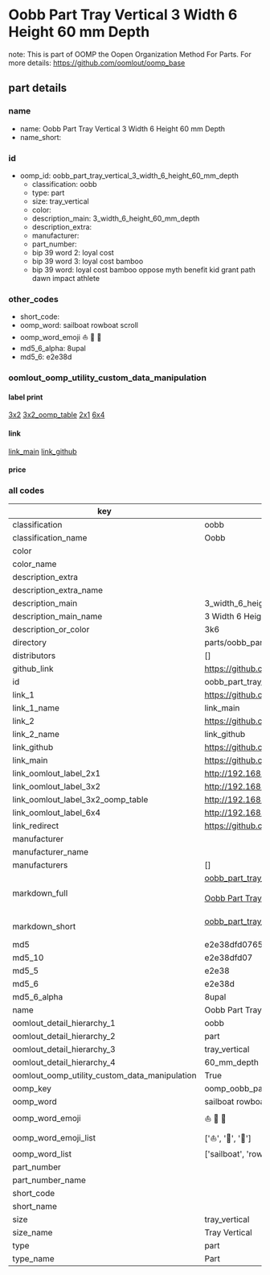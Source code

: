 # Oobb Part Tray Vertical 3 Width 6 Height 60 mm Depth  

note: This is part of OOMP the Oopen Organization Method For Parts. For more details: https://github.com/oomlout/oomp_base

##  part details
  







### name
* name: Oobb Part Tray Vertical 3 Width 6 Height 60 mm Depth
* name_short: 
### id
* oomp_id: oobb_part_tray_vertical_3_width_6_height_60_mm_depth
  * classification: oobb
  * type: part
  * size: tray_vertical
  * color: 
  * description_main: 3_width_6_height_60_mm_depth
  * description_extra: 
  * manufacturer: 
  * part_number: 
  * bip 39 word 2: loyal cost
  * bip 39 word 3: loyal cost bamboo
  * bip 39 word: loyal cost bamboo oppose myth benefit kid grant path dawn impact athlete

### other_codes
* short_code: 
* oomp_word: sailboat rowboat scroll
* oomp_word_emoji :sailboat: :rowboat: :scroll:
* md5_6_alpha: 8upal
* md5_6: e2e38d






### oomlout_oomp_utility_custom_data_manipulation
#### label print
[3x2](http://192.168.1.245:1112/?label=oomp%208upal)
[3x2_oomp_table](http://192.168.1.108:1112/?label=oomp%208upal)
[2x1](http://192.168.1.242:1112/?label=oomp%208upal)
[6x4](http://192.168.1.55:1112/?label=oomp%208upal)    

#### link

[link_main](https://github.com/oomlout/oomlout_oomp_version_1_messy/tree/main/parts/oobb_part_tray_vertical_3_width_6_height_60_mm_depth) [link_github](https://github.com/oomlout/oomlout_oomp_version_1_messy/tree/main/parts/oobb_part_tray_vertical_3_width_6_height_60_mm_depth)                             

#### price







### all codes 
| key | value |  
| --- | --- |  
| classification | oobb |  
| classification_name | Oobb |  
| color |  |  
| color_name |  |  
| description_extra |  |  
| description_extra_name |  |  
| description_main | 3_width_6_height_60_mm_depth |  
| description_main_name | 3 Width 6 Height 60 mm Depth |  
| description_or_color | 3k6 |  
| directory | parts/oobb_part_tray_vertical_3_width_6_height_60_mm_depth |  
| distributors | [] |  
| github_link | https://github.com/oomlout/oomlout_oomp_part_src/tree/main/parts/oobb_part_tray_vertical_3_width_6_height_60_mm_depth |  
| id | oobb_part_tray_vertical_3_width_6_height_60_mm_depth |  
| link_1 | https://github.com/oomlout/oomlout_oomp_version_1_messy/tree/main/parts/oobb_part_tray_vertical_3_width_6_height_60_mm_depth |  
| link_1_name | link_main |  
| link_2 | https://github.com/oomlout/oomlout_oomp_version_1_messy/tree/main/parts/oobb_part_tray_vertical_3_width_6_height_60_mm_depth |  
| link_2_name | link_github |  
| link_github | https://github.com/oomlout/oomlout_oomp_version_1_messy/tree/main/parts/oobb_part_tray_vertical_3_width_6_height_60_mm_depth |  
| link_main | https://github.com/oomlout/oomlout_oomp_version_1_messy/tree/main/parts/oobb_part_tray_vertical_3_width_6_height_60_mm_depth |  
| link_oomlout_label_2x1 | http://192.168.1.242:1112/?label=oomp%208upal |  
| link_oomlout_label_3x2 | http://192.168.1.245:1112/?label=oomp%208upal |  
| link_oomlout_label_3x2_oomp_table | http://192.168.1.108:1112/?label=oomp%208upal |  
| link_oomlout_label_6x4 | http://192.168.1.55:1112/?label=oomp%208upal |  
| link_redirect | https://github.com/oomlout/oomlout_oomp_version_1_messy/tree/main/parts/oobb_part_tray_vertical_3_width_6_height_60_mm_depth |  
| manufacturer |  |  
| manufacturer_name |  |  
| manufacturers | [] |  
| markdown_full | [oobb_part_tray_vertical_3_width_6_height_60_mm_depth](none)<br>[](none)<br>[Oobb Part Tray Vertical 3 Width 6 Height 60 Mm Depth](none)<br><br> |  
| markdown_short | [oobb_part_tray_vertical_3_width_6_height_60_mm_depth](none)<br><br> |  
| md5 | e2e38dfd0765af4854c949b8240c2c24 |  
| md5_10 | e2e38dfd07 |  
| md5_5 | e2e38 |  
| md5_6 | e2e38d |  
| md5_6_alpha | 8upal |  
| name | Oobb Part Tray Vertical 3 Width 6 Height 60 mm Depth |  
| oomlout_detail_hierarchy_1 | oobb |  
| oomlout_detail_hierarchy_2 | part |  
| oomlout_detail_hierarchy_3 | tray_vertical |  
| oomlout_detail_hierarchy_4 | 60_mm_depth |  
| oomlout_oomp_utility_custom_data_manipulation | True |  
| oomp_key | oomp_oobb_part_tray_vertical_3_width_6_height_60_mm_depth |  
| oomp_word | sailboat rowboat scroll |  
| oomp_word_emoji | :sailboat: :rowboat: :scroll: |  
| oomp_word_emoji_list | [':sailboat:', ':rowboat:', ':scroll:'] |  
| oomp_word_list | ['sailboat', 'rowboat', 'scroll'] |  
| part_number |  |  
| part_number_name |  |  
| short_code |  |  
| short_name |  |  
| size | tray_vertical |  
| size_name | Tray Vertical |  
| type | part |  
| type_name | Part |  
